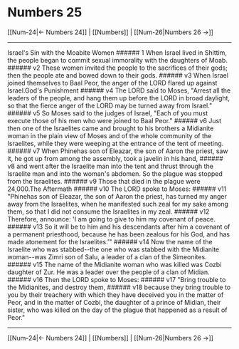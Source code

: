 # Numbers 25

[[Num-24|← Numbers 24]] | [[Numbers]] | [[Num-26|Numbers 26 →]]
***

Israel's Sin with the Moabite Women ###### 1 When Israel lived in Shittim, the people began to commit sexual immorality with the daughters of Moab. ###### v2 These women invited the people to the sacrifices of their gods; then the people ate and bowed down to their gods. ###### v3 When Israel joined themselves to Baal Peor, the anger of the LORD flared up against Israel.God's Punishment ###### v4 The LORD said to Moses, "Arrest all the leaders of the people, and hang them up before the LORD in broad daylight, so that the fierce anger of the LORD may be turned away from Israel." ###### v5 So Moses said to the judges of Israel, "Each of you must execute those of his men who were joined to Baal Peor." ###### v6 Just then one of the Israelites came and brought to his brothers a Midianite woman in the plain view of Moses and of the whole community of the Israelites, while they were weeping at the entrance of the tent of meeting. ###### v7 When Phinehas son of Eleazar, the son of Aaron the priest, saw it, he got up from among the assembly, took a javelin in his hand, ###### v8 and went after the Israelite man into the tent and thrust through the Israelite man and into the woman's abdomen. So the plague was stopped from the Israelites. ###### v9 Those that died in the plague were 24,000.The Aftermath ###### v10 The LORD spoke to Moses: ###### v11 "Phinehas son of Eleazar, the son of Aaron the priest, has turned my anger away from the Israelites, when he manifested such zeal for my sake among them, so that I did not consume the Israelites in my zeal. ###### v12 Therefore, announce: 'I am going to give to him my covenant of peace. ###### v13 So it will be to him and his descendants after him a covenant of a permanent priesthood, because he has been zealous for his God, and has made atonement for the Israelites.'" ###### v14 Now the name of the Israelite who was stabbed--the one who was stabbed with the Midianite woman--was Zimri son of Salu, a leader of a clan of the Simeonites. ###### v15 The name of the Midianite woman who was killed was Cozbi daughter of Zur. He was a leader over the people of a clan of Midian. ###### v16 Then the LORD spoke to Moses: ###### v17 "Bring trouble to the Midianites, and destroy them, ###### v18 because they bring trouble to you by their treachery with which they have deceived you in the matter of Peor, and in the matter of Cozbi, the daughter of a prince of Midian, their sister, who was killed on the day of the plague that happened as a result of Peor."

***
[[Num-24|← Numbers 24]] | [[Numbers]] | [[Num-26|Numbers 26 →]]
